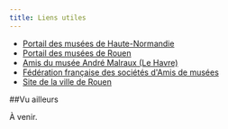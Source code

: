 ```yaml
---
title: Liens utiles
---
```


 - [Portail des musées de Haute-Normandie](http://www.musees-haute-normandie.fr)
 - [Portail des musées de Rouen](http://www.rouen-musees.com)
 - [Amis du musée André Malraux (Le Havre)](http://www.amis-musees.fr/sams/fiche.php?id=152)
 - [Fédération française des sociétés d'Amis de musées](http://www.amis-musees.fr)
 - [Site de la ville de Rouen](http://www.rouen.fr)

##Vu ailleurs

À venir.